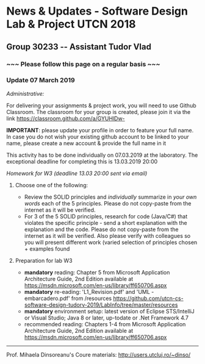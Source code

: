 # News & Updates - Software Design Lab & Project UTCN 2018 #
## Group 30233  -- Assistant Tudor Vlad ##

### ~~~ Please follow this page on a regular basis ~~~ ###



### Update 07 March 2019 ###

*Administrative:*

For delivering your assignments & project work, you will need to use Github Classroom. The classroom for your group is created, please join it via the link https://classroom.github.com/a/GYUHlDw-

**IMPORTANT**: please update your profile in order to feature your full name. In case you do not wish your existing github account to be linked to your name, please create a new account & provide the full name in it 

This activity has to be done individually on 07.03.2019 at the laboratory. The exceptional deadline for completing this is 13.03.2019 20:00  


*Homework for W3 (deadline 13.03 20:00 sent via email)*

1. Choose one of the following:
	- Review the SOLID principles and *individually* summarize in *your own words* each of the 5 principles. Please do not copy-paste from the internet as it will be verified.
	- For 3 of the 5 SOLID principles, research for code (Java/C#) that violates the specific principle - send a short explanation with the explanation and the code. Please do not copy-paste from the internet as it will be verified. Also please verify with colleagues so you will present different work (varied selection of principles chosen + examples found
	
2. Preparation for lab W3
	- **mandatory** reading: Chapter 5 from Microsoft Application Architecture Guide, 2nd Edition available at https://msdn.microsoft.com/en-us/library/ff650706.aspx
	- **mandatory** re-eading: 'L1_Revision.pdf' and 'UML - embarcadero.pdf' from /resources https://github.com/utcn-cs-software-design-tudorv-2019/LabInfo/tree/master/resources
	- **mandatory** environment setup: latest version of Eclipse STS/IntelliJ or Visual Studio; Java 8 or later, up-todate or .Net Framework 4.7
	- recommended reading: Chapters 1-4 from Microsoft Application Architecture Guide, 2nd Edition available at https://msdn.microsoft.com/en-us/library/ff650706.aspx
	
	


	
-----------------------------

Prof. Mihaela Dinsoreanu's Coure materials: http://users.utcluj.ro/~dinso/


